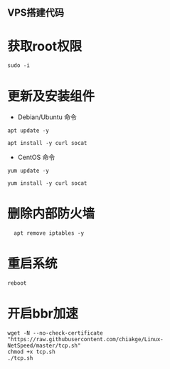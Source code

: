 ## VPS搭建代码
# 获取root权限
```
sudo -i
```
# 更新及安装组件
- Debian/Ubuntu 命令
```
apt update -y
```
```
apt install -y curl socat
```
- CentOS 命令
```
yum update -y
```
```
yum install -y curl socat
```
# 删除内部防火墙
```
  apt remove iptables -y
```
# 重启系统
```
reboot
```
# 开启bbr加速
```
wget -N --no-check-certificate "https://raw.githubusercontent.com/chiakge/Linux-NetSpeed/master/tcp.sh"
chmod +x tcp.sh
./tcp.sh
```
